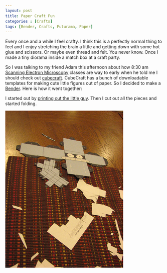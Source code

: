 ```yaml
---
layout: post
title: Paper Craft Fun
categories : [Crafts]
tags: [Bender, Crafts, Futurama, Paper]
---
```


Every once and a while I feel crafty. I think this is a perfectly normal thing
to feel and I enjoy stretching the brain a little and getting down with some hot
glue and scissors. Or maybe even thread and felt. You never know. Once I made a
tiny diorama inside a match box at a craft party.

So I was talking to my friend Adam this afternoon about how 8:30 am
[Scanning Electron Microscopy](http://en.wikipedia.org/wiki/Scanning_electron_microscope)
classes are way to early when he told me I should check out
[cubecraft](http://www.cubeecraft.com/). CubeCraft has a bunch of downloadable
templates for making cute little figures out of paper. So I decided to make a
[Bender](http://en.wikipedia.org/wiki/Bender_%28Futurama%29). Here is how it went
together:

<!--more-->

I started out by
[printing out the little guy](http://www.cubeecraft.com/characters/character027.jpg).
Then I cut out all the pieces and started folding.


[![Starting](/resources/photos/paper-craft-1_small.jpg)](/resources/photos/paper-craft-1.jpg)
